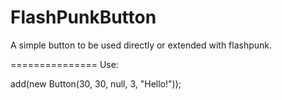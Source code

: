 FlashPunkButton
===============

A simple button to be used directly or extended with flashpunk.

===============
Use:

add(new Button(30, 30, null, 3, "Hello!"));
